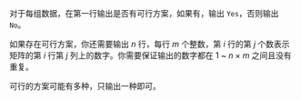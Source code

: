 对于每组数据，在第一行输出是否有可行方案，如果有，输出 `Yes`，否则输出 `No`。

如果存在可行方案，你还需要输出 $n$ 行，每行 $m$ 个整数，第 $i$ 行的第 $j$ 个数表示矩阵的第 $i$ 行第 $j$ 列上的数字。你需要保证输出的数字都在 $1$ ~ $n \times m$ 之间且没有重复。

可行的方案可能有多种，只输出一种即可。